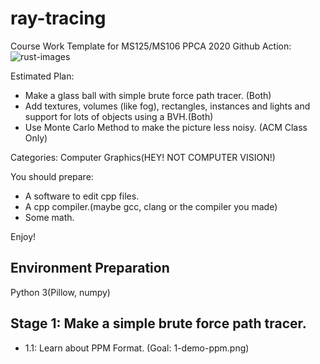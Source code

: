 # ray-tracing
Course Work Template for MS125/MS106 PPCA 2020
Github Action: ![rust-images](https://github.com/peterzheng98/ray-tracing/workflows/rust-images/badge.svg?branch=dev)

Estimated Plan:
- Make a glass ball with simple brute force path tracer. (Both)
- Add textures, volumes (like fog), rectangles, instances and lights and support for lots of objects using a BVH.(Both)
- Use Monte Carlo Method to make the picture less noisy. (ACM Class Only)

Categories: Computer Graphics(HEY! NOT COMPUTER VISION!)

You should prepare:
- A software to edit cpp files.
- A cpp compiler.(maybe gcc, clang or the compiler you made)
- Some math.

Enjoy!

## Environment Preparation
Python 3(Pillow, numpy)

## Stage 1: Make a simple brute force path tracer.
- 1.1: Learn about PPM Format. (Goal: 1-demo-ppm.png)

